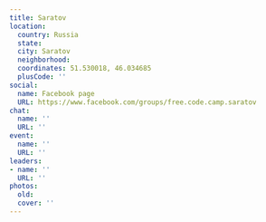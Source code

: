 ```yaml
---
title: Saratov
location:
  country: Russia
  state: 
  city: Saratov
  neighborhood: 
  coordinates: 51.530018, 46.034685
  plusCode: ''
social:
  name: Facebook page
  URL: https://www.facebook.com/groups/free.code.camp.saratov
chat:
  name: ''
  URL: ''
event:
  name: ''
  URL: ''
leaders:
- name: ''
  URL: ''
photos:
  old: 
  cover: ''
---
```

